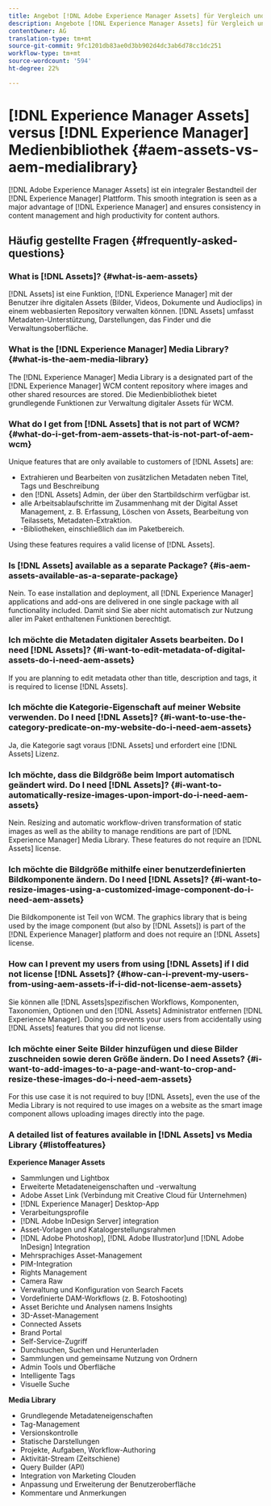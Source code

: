 ```yaml
---
title: Angebot [!DNL Adobe Experience Manager Assets] für Vergleich und Medienbibliothek.
description: Angebote [!DNL Experience Manager Assets] für Vergleich und Medienbibliothek und kennen die Unterschiede.
contentOwner: AG
translation-type: tm+mt
source-git-commit: 9fc1201db83ae0d3bb902d4dc3ab6d78cc1dc251
workflow-type: tm+mt
source-wordcount: '594'
ht-degree: 22%

---
```



# [!DNL Experience Manager Assets] versus [!DNL Experience Manager] Medienbibliothek {#aem-assets-vs-aem-medialibrary}

[!DNL Adobe Experience Manager Assets] ist ein integraler Bestandteil der [!DNL Experience Manager] Plattform. This smooth integration is seen as a major advantage of [!DNL Experience Manager] and ensures consistency in content management and high productivity for content authors.

## Häufig gestellte Fragen {#frequently-asked-questions}

### What is [!DNL Assets]? {#what-is-aem-assets}

[!DNL Assets] ist eine Funktion, [!DNL Experience Manager] mit der Benutzer ihre digitalen Assets (Bilder, Videos, Dokumente und Audioclips) in einem webbasierten Repository verwalten können. [!DNL Assets] umfasst Metadaten-Unterstützung, Darstellungen, das Finder und die Verwaltungsoberfläche.

### What is the [!DNL Experience Manager] Media Library? {#what-is-the-aem-media-library}

The [!DNL Experience Manager] Media Library is a designated part of the [!DNL Experience Manager] WCM content repository where images and other shared resources are stored. Die Medienbibliothek bietet grundlegende Funktionen zur Verwaltung digitaler Assets für WCM.

### What do I get from [!DNL Assets] that is not part of WCM? {#what-do-i-get-from-aem-assets-that-is-not-part-of-aem-wcm}

Unique features that are only available to customers of [!DNL Assets] are:

* Extrahieren und Bearbeiten von zusätzlichen Metadaten neben Titel, Tags und Beschreibung
* den [!DNL Assets] Admin, der über den Startbildschirm verfügbar ist.
* alle Arbeitsablaufschritte im Zusammenhang mit der Digital Asset Management, z. B. Erfassung, Löschen von Assets, Bearbeitung von Teilassets, Metadaten-Extraktion.
* -Bibliotheken, einschließlich `dam` im Paketbereich.

Using these features requires a valid license of [!DNL Assets].

### Is [!DNL Assets] available as a separate Package? {#is-aem-assets-available-as-a-separate-package}

Nein. To ease installation and deployment, all [!DNL Experience Manager] applications and add-ons are delivered in one single package with all functionality included. Damit sind Sie aber nicht automatisch zur Nutzung aller im Paket enthaltenen Funktionen berechtigt. 

### Ich möchte die Metadaten digitaler Assets bearbeiten. Do I need [!DNL Assets]? {#i-want-to-edit-metadata-of-digital-assets-do-i-need-aem-assets}

If you are planning to edit metadata other than title, description and tags, it is required to license [!DNL Assets].

### Ich möchte die Kategorie-Eigenschaft auf meiner Website verwenden. Do I need [!DNL Assets]? {#i-want-to-use-the-category-predicate-on-my-website-do-i-need-aem-assets}

Ja, die Kategorie sagt voraus [!DNL Assets] und erfordert eine [!DNL Assets] Lizenz.

### Ich möchte, dass die Bildgröße beim Import automatisch geändert wird. Do I need [!DNL Assets]? {#i-want-to-automatically-resize-images-upon-import-do-i-need-aem-assets}

Nein. Resizing and automatic workflow-driven transformation of static images as well as the ability to manage renditions are part of [!DNL Experience Manager] Media Library. These features do not require an [!DNL Assets] license.

### Ich möchte die Bildgröße mithilfe einer benutzerdefinierten Bildkomponente ändern. Do I need [!DNL Assets]? {#i-want-to-resize-images-using-a-customized-image-component-do-i-need-aem-assets}

Die Bildkomponente ist Teil von WCM. The graphics library that is being used by the image component (but also by [!DNL Assets]) is part of the [!DNL Experience Manager] platform and does not require an [!DNL Assets] license.

### How can I prevent my users from using [!DNL Assets] if I did not license [!DNL Assets]? {#how-can-i-prevent-my-users-from-using-aem-assets-if-i-did-not-license-aem-assets}

Sie können alle [!DNL Assets]spezifischen Workflows, Komponenten, Taxonomien, Optionen und den [!DNL Assets] Administrator entfernen [!DNL Experience Manager]. Doing so prevents your users from accidentally using [!DNL Assets] features that you did not license.

### Ich möchte einer Seite Bilder hinzufügen und diese Bilder zuschneiden sowie deren Größe ändern. Do I need Assets? {#i-want-to-add-images-to-a-page-and-want-to-crop-and-resize-these-images-do-i-need-aem-assets}

For this use case it is not required to buy [!DNL Assets], even the use of the Media Library is not required to use images on a website as the smart image component allows uploading images directly into the page.

### A detailed list of features available in [!DNL Assets] vs Media Library {#listoffeatures}

**Experience Manager Assets**

* Sammlungen und Lightbox
* Erweiterte Metadateneigenschaften und -verwaltung
* Adobe Asset Link (Verbindung mit Creative Cloud für Unternehmen)
* [!DNL Experience Manager] Desktop-App
* Verarbeitungsprofile
* [!DNL Adobe InDesign Server] integration
* Asset-Vorlagen und Katalogerstellungsrahmen
* [!DNL Adobe Photoshop], [!DNL Adobe Illustrator]und [!DNL Adobe InDesign] Integration
* Mehrsprachiges Asset-Management
* PIM-Integration
* Rights Management
* Camera Raw
* Verwaltung und Konfiguration von Search Facets
* Vordefinierte DAM-Workflows (z. B. Fotoshooting)
* Asset Berichte und Analysen namens Insights
* 3D-Asset-Management
* Connected Assets
* Brand Portal
* Self-Service-Zugriff
* Durchsuchen, Suchen und Herunterladen
* Sammlungen und gemeinsame Nutzung von Ordnern
* Admin Tools und Oberfläche
* Intelligente Tags
* Visuelle Suche

**Media Library**

* Grundlegende Metadateneigenschaften
* Tag-Management
* Versionskontrolle
* Statische Darstellungen
* Projekte, Aufgaben, Workflow-Authoring
* Aktivität-Stream (Zeitschiene)
* Query Builder (API)
* Integration von Marketing Clouden
* Anpassung und Erweiterung der Benutzeroberfläche
* Kommentare und Anmerkungen
